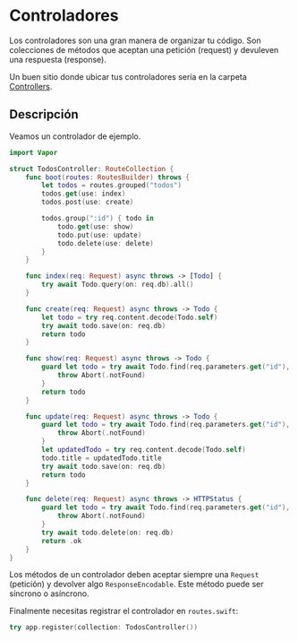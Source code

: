 # Controladores

Los controladores son una gran manera de organizar tu código. Son colecciones de métodos que aceptan una petición (request) y devuleven una respuesta (response).

Un buen sitio donde ubicar tus controladores sería en la carpeta [Controllers](../getting-started/folder-structure.es.md#controllers).

## Descripción

Veamos un controlador de ejemplo.

```swift
import Vapor

struct TodosController: RouteCollection {
    func boot(routes: RoutesBuilder) throws {
        let todos = routes.grouped("todos")
        todos.get(use: index)
        todos.post(use: create)

        todos.group(":id") { todo in
            todo.get(use: show)
            todo.put(use: update)
            todo.delete(use: delete)
        }
    }

    func index(req: Request) async throws -> [Todo] {
        try await Todo.query(on: req.db).all()
    }

    func create(req: Request) async throws -> Todo {
        let todo = try req.content.decode(Todo.self)
        try await todo.save(on: req.db)
        return todo
    }

    func show(req: Request) async throws -> Todo {
        guard let todo = try await Todo.find(req.parameters.get("id"), on: req.db) else {
            throw Abort(.notFound)
        }
        return todo
    }

    func update(req: Request) async throws -> Todo {
        guard let todo = try await Todo.find(req.parameters.get("id"), on: req.db) else {
            throw Abort(.notFound)
        }
        let updatedTodo = try req.content.decode(Todo.self)
        todo.title = updatedTodo.title
        try await todo.save(on: req.db)
        return todo
    }

    func delete(req: Request) async throws -> HTTPStatus {
        guard let todo = try await Todo.find(req.parameters.get("id"), on: req.db) else {
            throw Abort(.notFound)
        }
        try await todo.delete(on: req.db)
        return .ok
    }
}
```

Los métodos de un controlador deben aceptar siempre una `Request` (petición) y devolver algo `ResponseEncodable`. Este método puede ser síncrono o asíncrono.

Finalmente necesitas registrar el controlador en `routes.swift`:

```swift
try app.register(collection: TodosController())
```
